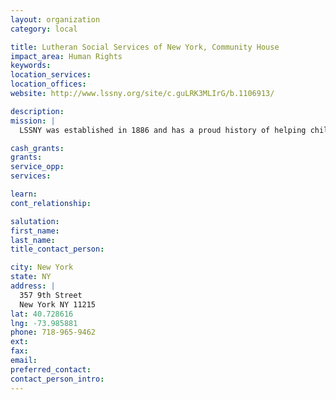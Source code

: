 ```yaml
---
layout: organization
category: local

title: Lutheran Social Services of New York, Community House
impact_area: Human Rights
keywords: 
location_services: 
location_offices: 
website: http://www.lssny.org/site/c.guLRK3MLIrG/b.1106913/

description: 
mission: |
  LSSNY was established in 1886 and has a proud history of helping children and adults. As we celebrate 120 years of "Reaching People in Time to Make a Difference", we are seeking loving and responsible foster parents to further our ministry to children and partnerships with organizations or churches interested in Building Community Ministries

cash_grants: 
grants: 
service_opp: 
services: 

learn: 
cont_relationship: 

salutation: 
first_name: 
last_name: 
title_contact_person: 

city: New York
state: NY
address: |
  357 9th Street  
  New York NY 11215
lat: 40.728616
lng: -73.985881
phone: 718-965-9462
ext: 
fax: 
email: 
preferred_contact: 
contact_person_intro: 
---
```

